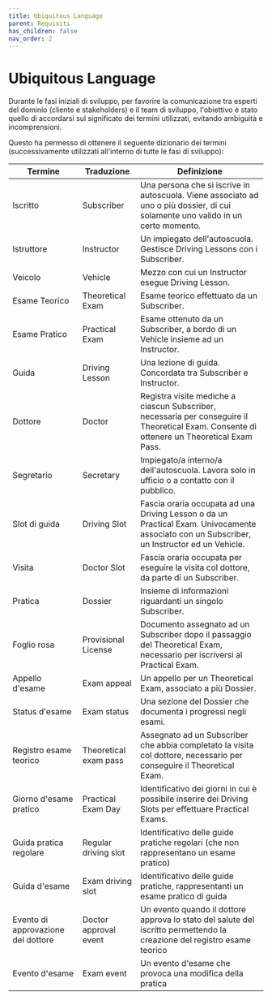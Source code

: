 ```yaml
---
title: Ubiquitous Language
parent: Requisiti
has_children: false
nav_order: 2
---
```



# Ubiquitous Language
Durante le fasi iniziali di sviluppo, per favorire la comunicazione tra esperti del dominio (cliente e stakeholders) e il team di sviluppo, l'obiettivo è stato quello di accordarsi sul significato dei termini utilizzati, evitando ambiguità e incomprensioni.

Questo ha permesso di ottenere il seguente dizionario dei termini (successivamente utilizzati all'interno di tutte le fasi di sviluppo):

| Termine                            | Traduzione            | Definizione                                                                                                                                 |
|------------------------------------|-----------------------|---------------------------------------------------------------------------------------------------------------------------------------------|
| Iscritto                           | Subscriber            | Una persona che si iscrive in autoscuola. Viene associato ad uno o più dossier, di cui solamente uno valido in un certo momento.            |
| Istruttore                         | Instructor            | Un impiegato dell'autoscuola. Gestisce Driving Lessons con i Subscriber.                                                                    |
| Veicolo                            | Vehicle               | Mezzo con cui un Instructor esegue Driving Lesson.                                                                                          |
| Esame Teorico                      | Theoretical Exam      | Esame teorico effettuato da un Subscriber.                                                                                                  |
| Esame Pratico                      | Practical Exam        | Esame ottenuto da un Subscriber, a bordo di un Vehicle insieme ad un Instructor.                                                            |
| Guida                              | Driving Lesson        | Una lezione di guida. Concordata tra Subscriber e Instructor.                                                                               |
| Dottore                            | Doctor                | Registra visite mediche a ciascun Subscriber, necessaria per conseguire il Theoretical Exam. Consente di ottenere un Theoretical Exam Pass. |
| Segretario                         | Secretary             | Impiegato/a interno/a dell'autoscuola. Lavora solo in ufficio o a contatto con il pubblico.                                                 |
| Slot di guida                      | Driving Slot          | Fascia oraria occupata ad una Driving Lesson o da un Practical Exam. Univocamente associato con un Subscriber, un Instructor ed un Vehicle. |
| Visita                             | Doctor Slot           | Fascia oraria occupata per eseguire la visita col dottore, da parte di un Subscriber.                                                       |
| Pratica                            | Dossier               | Insieme di informazioni riguardanti un singolo Subscriber.                                                                                  |
| Foglio rosa                        | Provisional License   | Documento assegnato ad un Subscriber dopo il passaggio del Theoretical Exam, necessario per iscriversi al Practical Exam.                   |
| Appello d'esame                    | Exam appeal           | Un appello per un Theoretical Exam, associato a più Dossier.                                                                                |
| Status d'esame                     | Exam status           | Una sezione del Dossier che documenta i progressi negli esami.                                                                              |
| Registro esame teorico             | Theoretical exam pass | Assegnato ad un Subscriber che abbia completato la visita col dottore, necessario per conseguire il Theoretical Exam.                       |
| Giorno d'esame pratico             | Practical Exam Day    | Identificativo dei giorni in cui è possibile inserire dei Driving Slots per effettuare Practical Exams.                                     |
| Guida pratica regolare             | Regular driving slot  | Identificativo delle guide pratiche regolari (che non rappresentano un esame pratico)                                                       |
| Guida d'esame                      | Exam driving slot     | Identificativo delle guide pratiche, rappresentanti un esame pratico di guida                                                               |
| Evento di approvazione del dottore | Doctor approval event | Un evento quando il dottore approva lo stato del salute del iscritto permettendo la creazione del registro esame teorico                    |  
 | Evento d'esame                     | Exam event            | Un evento d'esame che provoca una modifica della pratica                                                                                    |  